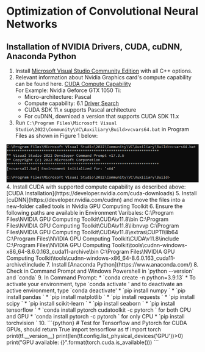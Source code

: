 # Optimization of Convolutional Neural Networks 
## Installation of NVIDIA Drivers, CUDA, cuDNN, Anaconda Python 
1. Install [Microsoft Visual Studio Community Edition](https://visualstudio.microsoft.com/vs/community/) with all C++ options. 
2. Relevant information about Nvidia Graphics card's compute capability can be found here. [CUDA Compute Capability](https://en.wikipedia.org/wiki/CUDA)   
For Example: Nvidia Geforce GTX 1050 Ti: 
    *  Micro-architecture: Pascal 
    *  Compute capability: 6.1  [Driver Search](https://www.nvidia.com/download/find.aspx)
    *  CUDA SDK 11.x supports Pascal architecture 
    *  For cuDNN, download a version that supports CUDA SDK 11.x 
3. Run `C:\Program Files\Microsoft Visual Studio\2022\Community\VC\Auxiliary\Build>vcvars64.bat` in Program Files as shown in Figure 1 below: 
<img src="MarkdownImages/vcvars.PNG" alt="alt text" title="Run vcvarsXX.bat" />
4. Install CUDA with supported compute capability as described above: [CUDA Installation](https://developer.nvidia.com/cuda-downloads)
5. Install [cuDNN](https://developer.nvidia.com/cudnn) and move the files into a new-folder called tools in Nvidia GPU Computing Toolkit 
6. Ensure the following paths are available in Environment Varibales:  
C:\Program Files\NVIDIA GPU Computing Toolkit\CUDA\v11.8\bin   
C:\Program Files\NVIDIA GPU Computing Toolkit\CUDA\v11.8\libnvvp   
C:\Program Files\NVIDIA GPU Computing Toolkit\CUDA\v11.8\extras\CUPTI\lib64   
C:\Program Files\NVIDIA GPU Computing Toolkit\CUDA\v11.8\include   
C:\Program Files\NVIDIA GPU Computing Toolkit\tools\cudnn-windows-x86_64-8.6.0.163_cuda11-archive\bin   
C:\Program Files\NVIDIA GPU Computing Toolkit\tools\cudnn-windows-x86_64-8.6.0.163_cuda11-archive\include   
7. Install [Anaconda Python](https://www.anaconda.com/)
8. Check in Command Prompt and Windows Powershell in  `python --version` and `conda` 
9. In Command Prompt: 
    * `conda create -n <your_env-name> python=3.9.13` 
    * To activate your environment, type `conda activate <your_env-name>' and to deactivate an active environment, type `conda deactivate'
    * `pip install numpy        `
    * `pip install pandas       `
    * `pip install matplotlib   `
    * `pip install requests     `
    * `pip install scipy        `
    * `pip install scikit-learn `
    * `pip install seaborn      `
    * `pip install tensorflow   `
    * `conda install pytorch cudatoolkit -c pytorch   ` for both CPU and GPU 
    * `conda install pytorch -c pytorch   ` for only CPU  
    * `pip install torchvision   ` 
10. ```{python}
        # Test for Tensorflow and Pytorch for CUDA GPUs, should return True
        import tensorflow as tf
        import torch
        print(tf.__version__)
        print(len(tf.config.list_physical_devices('GPU'))>0)         
        print("GPU available: {}".format(torch.cuda.is_available()))
    ```
